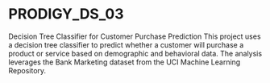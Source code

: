 # PRODIGY_DS_03
Decision Tree Classifier for Customer Purchase Prediction This project uses a decision tree classifier to predict whether a customer will purchase a product or service based on demographic and behavioral data. The analysis leverages the Bank Marketing dataset from the UCI Machine Learning Repository.
